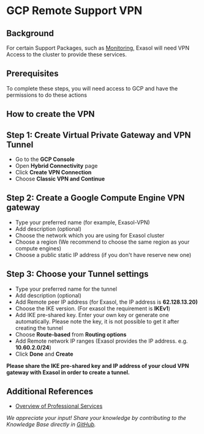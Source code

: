 # GCP Remote Support VPN 
## Background

For certain Support Packages, such as [Monitoring](https://www.exasol.com/product-overview/customer-support/), Exasol will need VPN Access to the cluster to provide these services. 

## Prerequisites

To complete these steps, you will need access to GCP and have the permissions to do these actions 

## How to create the VPN

## Step 1: Create Virtual Private Gateway and VPN Tunnel

* Go to the **GCP Console**
* Open **Hybrid Connectivity** page
* Click **Create VPN Connection**
* Choose **Classic VPN and Continue**

## Step 2: Create a Google Compute Engine VPN gateway

* Type your preferred name (for example, Exasol-VPN)
* Add description (optional)
* Choose the network which you are using for Exasol cluster
* Choose a region (We recommend to choose the same region as your compute engines)
* Choose a public static IP address (if you don't have reserve new one)

## Step 3: Choose your Tunnel settings

* Type your preferred name for the tunnel
* Add description (optional)
* Add Remote peer IP address (for Exasol, the IP address is **62.128.13.20)**
* Choose the IKE version. (For exasol the requirement is **IKEv1**)
* Add IKE pre-shared key. Enter your own key or generate one automatically. Please note the key, it is not possible to get it after creating the tunnel
* Choose **Route-based** from **Routing options**
* Add Remote network IP ranges (Exasol provides the IP address. e.g. **10.60.2.0/24**)
* Click **Done** and **Create**

**Please share the IKE pre-shared key and IP address of your cloud VPN gateway with Exasol in order to create a tunnel.**

## Additional References

* [Overview of Professional Services](https://www.exasol.com/product-overview/customer-support/)

*We appreciate your input! Share your knowledge by contributing to the Knowledge Base directly in [GitHub](https://github.com/exasol/public-knowledgebase).* 